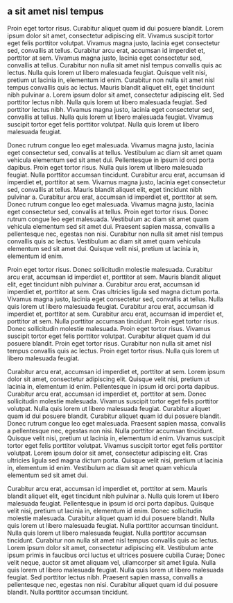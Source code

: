 ## a sit amet nisl tempus

Proin eget tortor risus. Curabitur aliquet quam id dui posuere blandit. Lorem ipsum dolor sit amet, consectetur adipiscing elit. Vivamus suscipit tortor eget felis porttitor volutpat. Vivamus magna justo, lacinia eget consectetur sed, convallis at tellus. Curabitur arcu erat, accumsan id imperdiet et, porttitor at sem. Vivamus magna justo, lacinia eget consectetur sed, convallis at tellus. Curabitur non nulla sit amet nisl tempus convallis quis ac lectus. Nulla quis lorem ut libero malesuada feugiat. Quisque velit nisi, pretium ut lacinia in, elementum id enim. Curabitur non nulla sit amet nisl tempus convallis quis ac lectus. Mauris blandit aliquet elit, eget tincidunt nibh pulvinar a. Lorem ipsum dolor sit amet, consectetur adipiscing elit. Sed porttitor lectus nibh. Nulla quis lorem ut libero malesuada feugiat. Sed porttitor lectus nibh. Vivamus magna justo, lacinia eget consectetur sed, convallis at tellus. Nulla quis lorem ut libero malesuada feugiat. Vivamus suscipit tortor eget felis porttitor volutpat. Nulla quis lorem ut libero malesuada feugiat.

Donec rutrum congue leo eget malesuada. Vivamus magna justo, lacinia eget consectetur sed, convallis at tellus. Vestibulum ac diam sit amet quam vehicula elementum sed sit amet dui. Pellentesque in ipsum id orci porta dapibus. Proin eget tortor risus. Nulla quis lorem ut libero malesuada feugiat. Nulla porttitor accumsan tincidunt. Curabitur arcu erat, accumsan id imperdiet et, porttitor at sem. Vivamus magna justo, lacinia eget consectetur sed, convallis at tellus. Mauris blandit aliquet elit, eget tincidunt nibh pulvinar a. Curabitur arcu erat, accumsan id imperdiet et, porttitor at sem. Donec rutrum congue leo eget malesuada. Vivamus magna justo, lacinia eget consectetur sed, convallis at tellus. Proin eget tortor risus. Donec rutrum congue leo eget malesuada. Vestibulum ac diam sit amet quam vehicula elementum sed sit amet dui. Praesent sapien massa, convallis a pellentesque nec, egestas non nisi. Curabitur non nulla sit amet nisl tempus convallis quis ac lectus. Vestibulum ac diam sit amet quam vehicula elementum sed sit amet dui. Quisque velit nisi, pretium ut lacinia in, elementum id enim.

Proin eget tortor risus. Donec sollicitudin molestie malesuada. Curabitur arcu erat, accumsan id imperdiet et, porttitor at sem. Mauris blandit aliquet elit, eget tincidunt nibh pulvinar a. Curabitur arcu erat, accumsan id imperdiet et, porttitor at sem. Cras ultricies ligula sed magna dictum porta. Vivamus magna justo, lacinia eget consectetur sed, convallis at tellus. Nulla quis lorem ut libero malesuada feugiat. Curabitur arcu erat, accumsan id imperdiet et, porttitor at sem. Curabitur arcu erat, accumsan id imperdiet et, porttitor at sem. Nulla porttitor accumsan tincidunt. Proin eget tortor risus. Donec sollicitudin molestie malesuada. Proin eget tortor risus. Vivamus suscipit tortor eget felis porttitor volutpat. Curabitur aliquet quam id dui posuere blandit. Proin eget tortor risus. Curabitur non nulla sit amet nisl tempus convallis quis ac lectus. Proin eget tortor risus. Nulla quis lorem ut libero malesuada feugiat.

Curabitur arcu erat, accumsan id imperdiet et, porttitor at sem. Lorem ipsum dolor sit amet, consectetur adipiscing elit. Quisque velit nisi, pretium ut lacinia in, elementum id enim. Pellentesque in ipsum id orci porta dapibus. Curabitur arcu erat, accumsan id imperdiet et, porttitor at sem. Donec sollicitudin molestie malesuada. Vivamus suscipit tortor eget felis porttitor volutpat. Nulla quis lorem ut libero malesuada feugiat. Curabitur aliquet quam id dui posuere blandit. Curabitur aliquet quam id dui posuere blandit. Donec rutrum congue leo eget malesuada. Praesent sapien massa, convallis a pellentesque nec, egestas non nisi. Nulla porttitor accumsan tincidunt. Quisque velit nisi, pretium ut lacinia in, elementum id enim. Vivamus suscipit tortor eget felis porttitor volutpat. Vivamus suscipit tortor eget felis porttitor volutpat. Lorem ipsum dolor sit amet, consectetur adipiscing elit. Cras ultricies ligula sed magna dictum porta. Quisque velit nisi, pretium ut lacinia in, elementum id enim. Vestibulum ac diam sit amet quam vehicula elementum sed sit amet dui.

Curabitur arcu erat, accumsan id imperdiet et, porttitor at sem. Mauris blandit aliquet elit, eget tincidunt nibh pulvinar a. Nulla quis lorem ut libero malesuada feugiat. Pellentesque in ipsum id orci porta dapibus. Quisque velit nisi, pretium ut lacinia in, elementum id enim. Donec sollicitudin molestie malesuada. Curabitur aliquet quam id dui posuere blandit. Nulla quis lorem ut libero malesuada feugiat. Nulla porttitor accumsan tincidunt. Nulla quis lorem ut libero malesuada feugiat. Nulla porttitor accumsan tincidunt. Curabitur non nulla sit amet nisl tempus convallis quis ac lectus. Lorem ipsum dolor sit amet, consectetur adipiscing elit. Vestibulum ante ipsum primis in faucibus orci luctus et ultrices posuere cubilia Curae; Donec velit neque, auctor sit amet aliquam vel, ullamcorper sit amet ligula. Nulla quis lorem ut libero malesuada feugiat. Nulla quis lorem ut libero malesuada feugiat. Sed porttitor lectus nibh. Praesent sapien massa, convallis a pellentesque nec, egestas non nisi. Curabitur aliquet quam id dui posuere blandit. Nulla porttitor accumsan tincidunt.